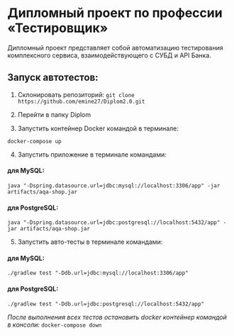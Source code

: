 # Дипломный проект по профессии «Тестировщик»

Дипломный проект представляет собой автоматизацию тестирования комплексного сервиса, взаимодействующего с СУБД и API Банка.

## Запуск автотестов:

1. Склонировать репозиторий: `git clone https://github.com/emine27/Diplom2.0.git`

2. Перейти в папку Diplom

3. Запустить контейнер Docker командой в терминале:

`docker-compose up`

4. Запустить приложение в терминале командами:

#### для MySQL:

`java "-Dspring.datasource.url=jdbc:mysql://localhost:3306/app" -jar artifacts/aqa-shop.jar`

#### для PostgreSQL:

`java "-Dspring.datasource.url=jdbc:postgresql://localhost:5432/app" -jar artifacts/aqa-shop.jar`

5. Запустить авто-тесты в терминале командами:

#### для MySQL:

`./gradlew test "-Ddb.url=jdbc:mysql://localhost:3306/app"`

#### для PostgreSQL:

`./gradlew test "-Ddb.url=jdbc:postgresql://localhost:5432/app"`

*После выполнения всех тестов остановить docker контейнер командой в консоли:* `docker-compose down`
